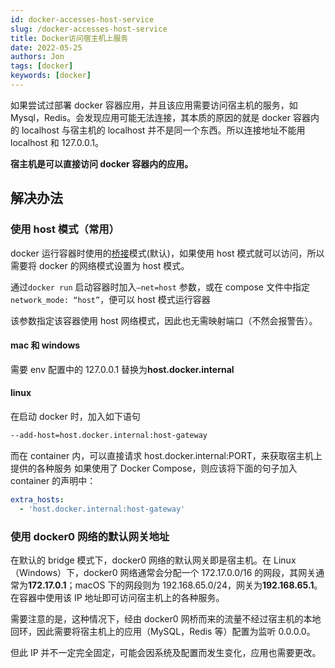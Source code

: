 ```yaml
---
id: docker-accesses-host-service
slug: /docker-accesses-host-service
title: Docker访问宿主机上服务
date: 2022-05-25
authors: Jon
tags: [docker]
keywords: [docker]
---
```


<!-- truncate -->

如果尝试过部署 docker 容器应用，并且该应用需要访问宿主机的服务，如 Mysql，Redis。会发现应用可能无法连接，其本质的原因的就是 docker 容器内的 localhost 与宿主机的 localhost 并不是同一个东西。所以连接地址不能用 localhost 和 127.0.0.1。

**宿主机是可以直接访问 docker 容器内的应用。**

## 解决办法

### 使用 host 模式（常用）

docker 运行容器时使用的[桥接](https://so.csdn.net/so/search?q=桥接&spm=1001.2101.3001.7020)模式(默认)，如果使用 host 模式就可以访问，所以需要将 docker 的网络模式设置为 host 模式。

通过`docker run` 启动容器时加入`–net=host` 参数，或在 compose 文件中指定`network_mode: “host”`，便可以 host 模式运行容器

该参数指定该容器使用 host 网络模式，因此也无需映射端口（不然会报警告）。

#### mac 和 windows

需要 env 配置中的 127.0.0.1 替换为**host.docker.internal**

#### linux

在启动 docker 时，加入如下语句

```bash
--add-host=host.docker.internal:host-gateway
```

而在 container 内，可以直接请求 host.docker.internal:PORT，来获取宿主机上提供的各种服务
如果使用了 Docker Compose，则应该将下面的句子加入 container 的声明中：

```yaml
extra_hosts:
  - 'host.docker.internal:host-gateway'
```

### 使用 docker0 网络的默认网关地址

在默认的 bridge 模式下，docker0 网络的默认网关即是宿主机。在 Linux（Windows）下，docker0 网络通常会分配一个 172.17.0.0/16 的网段，其网关通常为**172.17.0.1**；macOS 下的网段则为 192.168.65.0/24，网关为**192.168.65.1**。在容器中使用该 IP 地址即可访问宿主机上的各种服务。

需要注意的是，这种情况下，经由 docker0 网桥而来的流量不经过宿主机的本地回环，因此需要将宿主机上的应用（MySQL，Redis 等）配置为监听 0.0.0.0。

但此 IP 并不一定完全固定，可能会因系统及配置而发生变化，应用也需要更改。
